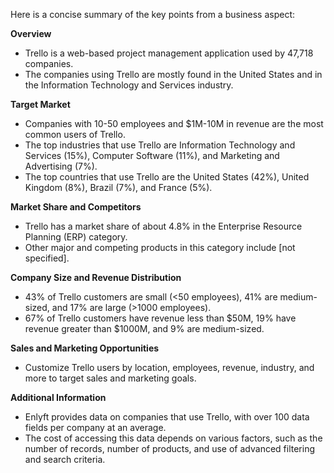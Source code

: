 Here is a concise summary of the key points from a business aspect:

**Overview**

* Trello is a web-based project management application used by 47,718 companies.
* The companies using Trello are mostly found in the United States and in the Information Technology and Services industry.

**Target Market**

* Companies with 10-50 employees and $1M-10M in revenue are the most common users of Trello.
* The top industries that use Trello are Information Technology and Services (15%), Computer Software (11%), and Marketing and Advertising (7%).
* The top countries that use Trello are the United States (42%), United Kingdom (8%), Brazil (7%), and France (5%).

**Market Share and Competitors**

* Trello has a market share of about 4.8% in the Enterprise Resource Planning (ERP) category.
* Other major and competing products in this category include [not specified].

**Company Size and Revenue Distribution**

* 43% of Trello customers are small (<50 employees), 41% are medium-sized, and 17% are large (>1000 employees).
* 67% of Trello customers have revenue less than $50M, 19% have revenue greater than $1000M, and 9% are medium-sized.

**Sales and Marketing Opportunities**

* Customize Trello users by location, employees, revenue, industry, and more to target sales and marketing goals.

**Additional Information**

* Enlyft provides data on companies that use Trello, with over 100 data fields per company at an average.
* The cost of accessing this data depends on various factors, such as the number of records, number of products, and use of advanced filtering and search criteria.